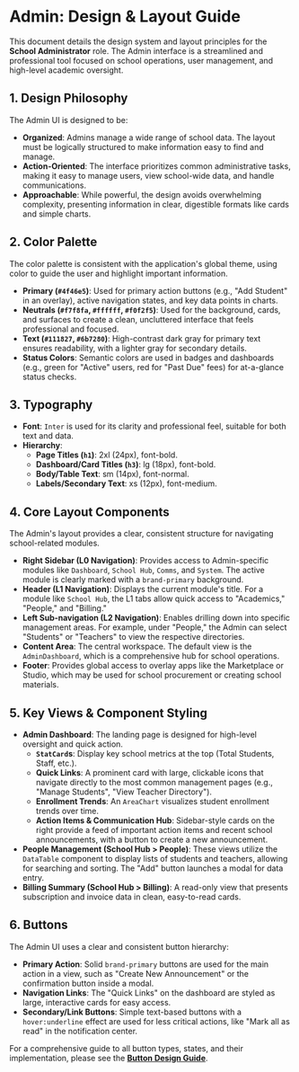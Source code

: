 # Admin: Design & Layout Guide

This document details the design system and layout principles for the **School Administrator** role. The Admin interface is a streamlined and professional tool focused on school operations, user management, and high-level academic oversight.

## 1. Design Philosophy

The Admin UI is designed to be:

-   **Organized**: Admins manage a wide range of school data. The layout must be logically structured to make information easy to find and manage.
-   **Action-Oriented**: The interface prioritizes common administrative tasks, making it easy to manage users, view school-wide data, and handle communications.
-   **Approachable**: While powerful, the design avoids overwhelming complexity, presenting information in clear, digestible formats like cards and simple charts.

## 2. Color Palette

The color palette is consistent with the application's global theme, using color to guide the user and highlight important information.

-   **Primary (`#4f46e5`)**: Used for primary action buttons (e.g., "Add Student" in an overlay), active navigation states, and key data points in charts.
-   **Neutrals (`#f7f8fa`, `#ffffff`, `#f0f2f5`)**: Used for the background, cards, and surfaces to create a clean, uncluttered interface that feels professional and focused.
-   **Text (`#111827`, `#6b7280`)**: High-contrast dark gray for primary text ensures readability, with a lighter gray for secondary details.
-   **Status Colors**: Semantic colors are used in badges and dashboards (e.g., green for "Active" users, red for "Past Due" fees) for at-a-glance status checks.

## 3. Typography

-   **Font**: `Inter` is used for its clarity and professional feel, suitable for both text and data.
-   **Hierarchy**:
    -   **Page Titles (`h1`)**: 2xl (24px), font-bold.
    -   **Dashboard/Card Titles (`h3`)**: lg (18px), font-bold.
    -   **Body/Table Text**: sm (14px), font-normal.
    -   **Labels/Secondary Text**: xs (12px), font-medium.

## 4. Core Layout Components

The Admin's layout provides a clear, consistent structure for navigating school-related modules.

-   **Right Sidebar (L0 Navigation)**: Provides access to Admin-specific modules like `Dashboard`, `School Hub`, `Comms`, and `System`. The active module is clearly marked with a `brand-primary` background.
-   **Header (L1 Navigation)**: Displays the current module's title. For a module like `School Hub`, the L1 tabs allow quick access to "Academics," "People," and "Billing."
-   **Left Sub-navigation (L2 Navigation)**: Enables drilling down into specific management areas. For example, under "People," the Admin can select "Students" or "Teachers" to view the respective directories.
-   **Content Area**: The central workspace. The default view is the `AdminDashboard`, which is a comprehensive hub for school operations.
-   **Footer**: Provides global access to overlay apps like the Marketplace or Studio, which may be used for school procurement or creating school materials.

## 5. Key Views & Component Styling

-   **Admin Dashboard**: The landing page is designed for high-level oversight and quick action.
    -   **`StatCard`s**: Display key school metrics at the top (Total Students, Staff, etc.).
    -   **Quick Links**: A prominent card with large, clickable icons that navigate directly to the most common management pages (e.g., "Manage Students", "View Teacher Directory").
    -   **Enrollment Trends**: An `AreaChart` visualizes student enrollment trends over time.
    -   **Action Items & Communication Hub**: Sidebar-style cards on the right provide a feed of important action items and recent school announcements, with a button to create a new announcement.
-   **People Management (School Hub > People)**: These views utilize the `DataTable` component to display lists of students and teachers, allowing for searching and sorting. The "Add" button launches a modal for data entry.
-   **Billing Summary (School Hub > Billing)**: A read-only view that presents subscription and invoice data in clean, easy-to-read cards.

## 6. Buttons

The Admin UI uses a clear and consistent button hierarchy:

-   **Primary Action**: Solid `brand-primary` buttons are used for the main action in a view, such as "Create New Announcement" or the confirmation button inside a modal.
-   **Navigation Links**: The "Quick Links" on the dashboard are styled as large, interactive cards for easy access.
-   **Secondary/Link Buttons**: Simple text-based buttons with a `hover:underline` effect are used for less critical actions, like "Mark all as read" in the notification center.

For a comprehensive guide to all button types, states, and their implementation, please see the **[Button Design Guide](./buttons.md)**.